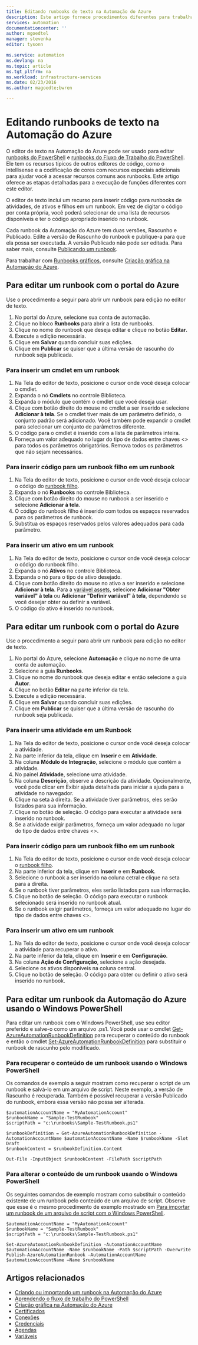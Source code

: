```yaml
---
title: Editando runbooks de texto na Automação do Azure
description: Este artigo fornece procedimentos diferentes para trabalhar com runbooks do PowerShell e do Fluxo de Trabalho do PowerShell na Automação do Azure usando o editor de texto.
services: automation
documentationcenter: ''
author: mgoedtel
manager: stevenka
editor: tysonn

ms.service: automation
ms.devlang: na
ms.topic: article
ms.tgt_pltfrm: na
ms.workload: infrastructure-services
ms.date: 02/23/2016
ms.author: magoedte;bwren

---
```

# Editando runbooks de texto na Automação do Azure
O editor de texto na Automação do Azure pode ser usado para editar [runbooks do PowerShell](automation-runbook-types.md#powershell-runbooks) e [runbooks do Fluxo de Trabalho do PowerShell](automation-runbook-types.md#powershell-workflow-runbooks). Ele tem os recursos típicos de outros editores de código, como o intellisense e a codificação de cores com recursos especiais adicionais para ajudar você a acessar recursos comuns aos runbooks. Este artigo oferece as etapas detalhadas para a execução de funções diferentes com este editor.

O editor de texto inclui um recurso para inserir código para runbooks de atividades, de ativos e filhos em um runbook. Em vez de digitar o código por conta própria, você poderá selecionar de uma lista de recursos disponíveis e ter o código apropriado inserido no runbook.

Cada runbook da Automação do Azure tem duas versões, Rascunho e Publicado. Edite a versão de Rascunho do runbook e publique-a para que ela possa ser executada. A versão Publicado não pode ser editada. Para saber mais, consulte [Publicando um runbook](automation-creating-importing-runbook.md#publishing-a-runbook).

Para trabalhar com [Runbooks gráficos](automation-runbook-types.md#graphical-runbooks), consulte [Criação gráfica na Automação do Azure](automation-graphical-authoring-intro.md).

## Para editar um runbook com o portal do Azure
Use o procedimento a seguir para abrir um runbook para edição no editor de texto.

1. No portal do Azure, selecione sua conta de automação.
2. Clique no bloco **Runbooks** para abrir a lista de runbooks.
3. Clique no nome do runbook que deseja editar e clique no botão **Editar**.
4. Execute a edição necessária.
5. Clique em **Salvar** quando concluir suas edições.
6. Clique em **Publicar** se quiser que a última versão de rascunho do runbook seja publicada.

### Para inserir um cmdlet em um runbook
1. Na Tela do editor de texto, posicione o cursor onde você deseja colocar o cmdlet.
2. Expanda o nó **Cmdlets** no controle Biblioteca. 
3. Expanda o módulo que contém o cmdlet que você deseja usar.
4. Clique com botão direito do mouse no cmdlet a ser inserido e selecione **Adicionar à tela**. Se o cmdlet tiver mais de um parâmetro definido, o conjunto padrão será adicionado. Você também pode expandir o cmdlet para selecionar um conjunto de parâmetros diferente.
5. O código para o cmdlet é inserido com a lista de parâmetros inteira.
6. Forneça um valor adequado no lugar do tipo de dados entre chaves <> para todos os parâmetros obrigatórios. Remova todos os parâmetros que não sejam necessários.

### Para inserir código para um runbook filho em um runbook
1. Na Tela do editor de texto, posicione o cursor onde você deseja colocar o código do [runbook filho](automation-child-runbooks.md).
2. Expanda o nó **Runbooks** no controle Biblioteca. 
3. Clique com botão direito do mouse no runbook a ser inserido e selecione **Adicionar à tela**.
4. O código do runbook filho é inserido com todos os espaços reservados para os parâmetros de runbook.
5. Substitua os espaços reservados pelos valores adequados para cada parâmetro.

### Para inserir um ativo em um runbook
1. Na Tela do editor de texto, posicione o cursor onde você deseja colocar o código do runbook filho.
2. Expanda o nó **Ativos** no controle Biblioteca. 
3. Expanda o nó para o tipo de ativo desejado.
4. Clique com botão direito do mouse no ativo a ser inserido e selecione **Adicionar à tela**. Para a [variável assets](automation-variables.md), selecione **Adicionar "Obter variável" à tela** ou **Adicionar "Definir variável" à tela**, dependendo se você desejar obter ou definir a variável.
5. O código do ativo é inserido no runbook.

## Para editar um runbook com o portal do Azure
Use o procedimento a seguir para abrir um runbook para edição no editor de texto.

1. No portal do Azure, selecione **Automação** e clique no nome de uma conta de automação.
2. Selecione a guia **Runbooks**.
3. Clique no nome do runbook que deseja editar e então selecione a guia **Autor**.
4. Clique no botão **Editar** na parte inferior da tela.
5. Execute a edição necessária.
6. Clique em **Salvar** quando concluir suas edições.
7. Clique em **Publicar** se quiser que a última versão de rascunho do runbook seja publicada.

### Para inserir uma atividade em um Runbook
1. Na Tela do editor de texto, posicione o cursor onde você deseja colocar a atividade.
2. Na parte inferior da tela, clique em **Inserir** e em **Atividade**.
3. Na coluna **Módulo de Integração**, selecione o módulo que contém a atividade.
4. No painel **Atividade**, selecione uma atividade.
5. Na coluna **Descrição**, observe a descrição da atividade. Opcionalmente, você pode clicar em Exibir ajuda detalhada para iniciar a ajuda para a atividade no navegador.
6. Clique na seta à direita. Se a atividade tiver parâmetros, eles serão listados para sua informação.
7. Clique no botão de seleção. O código para executar a atividade será inserido no runbook.
8. Se a atividade exigir parâmetros, forneça um valor adequado no lugar do tipo de dados entre chaves <>.

### Para inserir código para um runbook filho em um runbook
1. Na Tela do editor de texto, posicione o cursor onde você deseja colocar o [runbook filho](automation-child-runbooks.md).
2. Na parte inferior da tela, clique em **Inserir** e em **Runbook**.
3. Selecione o runbook a ser inserido na coluna cetral e clique na seta para a direita.
4. Se o runbook tiver parâmetros, eles serão listados para sua informação.
5. Clique no botão de seleção. O código para executar o runbook selecionado será inserido no runbook atual.
6. Se o runbook exigir parâmetros, forneça um valor adequado no lugar do tipo de dados entre chaves <>.

### Para inserir um ativo em um runbook
1. Na Tela do editor de texto, posicione o cursor onde você deseja colocar a atividade para recuperar o ativo.
2. Na parte inferior da tela, clique em **Inserir** e em **Configuração**.
3. Na coluna **Ação de Configuração**, selecione a ação desejada.
4. Selecione os ativos disponíveis na coluna central.
5. Clique no botão de seleção. O código para obter ou definir o ativo será inserido no runbook.

## Para editar um runbook da Automação do Azure usando o Windows PowerShell
Para editar um runbook com o Windows PowerShell, use seu editor preferido e salve-o como um arquivo .ps1. Você pode usar o cmdlet [Get-AzureAutomationRunbookDefinition](http://aka.ms/runbookauthor/cmdlet/getazurerunbookdefinition) para recuperar o conteúdo do runbook e então o cmdlet [Set-AzureAutomationRunbookDefinition](http://aka.ms/runbookauthor/cmdlet/setazurerunbookdefinition) para substituir o runbook de rascunho pelo modificado.

### Para recuperar o conteúdo de um runbook usando o Windows PowerShell
Os comandos de exemplo a seguir mostram como recuperar o script de um runbook e salvá-lo em um arquivo de script. Neste exemplo, a versão de Rascunho é recuperada. Também é possível recuperar a versão Publicado do runbook, embora essa versão não possa ser alterada.

    $automationAccountName = "MyAutomationAccount"
    $runbookName = "Sample-TestRunbook"
    $scriptPath = "c:\runbooks\Sample-TestRunbook.ps1"

    $runbookDefinition = Get-AzureAutomationRunbookDefinition -AutomationAccountName $automationAccountName -Name $runbookName -Slot Draft
    $runbookContent = $runbookDefinition.Content

    Out-File -InputObject $runbookContent -FilePath $scriptPath

### Para alterar o conteúdo de um runbook usando o Windows PowerShell
Os seguintes comandos de exemplo mostram como substituir o conteúdo existente de um runbook pelo conteúdo de um arquivo de script. Observe que esse é o mesmo procedimento de exemplo mostrado em [Para importar um runbook de um arquivo de script com o Windows PowerShell](../automation-creating-or-importing-a-runbook.md#ImportRunbookScriptPS).

    $automationAccountName = "MyAutomationAccount"
    $runbookName = "Sample-TestRunbook"
    $scriptPath = "c:\runbooks\Sample-TestRunbook.ps1"

    Set-AzureAutomationRunbookDefinition -AutomationAccountName $automationAccountName -Name $runbookName -Path $scriptPath -Overwrite
    Publish-AzureAutomationRunbook –AutomationAccountName $automationAccountName –Name $runbookName

## Artigos relacionados
* [Criando ou importando um runbook na Automação do Azure](automation-creating-importing-runbook.md)
* [Aprendendo o fluxo de trabalho do PowerShell](automation-powershell-workflow.md)
* [Criação gráfica na Automação do Azure](automation-graphical-authoring-intro.md)
* [Certificados](automation-certificates.md)
* [Conexões](automation-connections.md)
* [Credenciais](automation-credentials.md)
* [Agendas](automation-schedules.md)
* [Variáveis](automation-variables.md)

<!---HONumber=AcomDC_0302_2016-->
